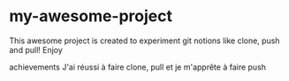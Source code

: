 # my-awesome-project

This awesome project is created to experiment git notions like clone, push and pull! Enjoy

achievements
J'ai réussi à faire clone, pull et je m'apprête à faire push

